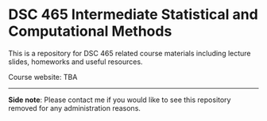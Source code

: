 # DSC 465 Intermediate Statistical and Computational Methods

This is a repository for DSC 465 related course materials including lecture slides, homeworks and useful resources. 

Course website: TBA

---
**Side note**: Please contact me if you would like to see this repository removed for any administration reasons.
